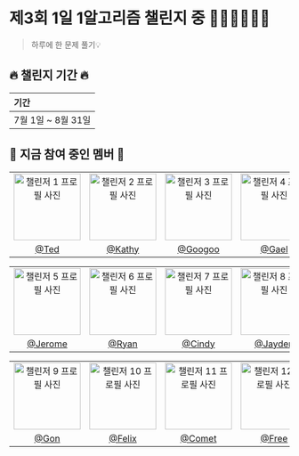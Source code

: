 # 제3회 1일 1알고리즘 챌린지 중 🏃🏻‍♀️🏃🏻💨

> 하루에 한 문제 풀기💡

## 🔥 챌린지 기간 🔥

| <b> 기간 </b>                         |
| :------------------------------------ |
| 7월 1일 ~ 8월 31일  |

## 🔎 지금 참여 중인 멤버 🔎
|                          |                          |                          |                          |
|:------------------:|:------------------:|:------------------:|:------------------:|
| <img src="https://avatars.githubusercontent.com/u/71203867?v=4" width="120" alt="챌린저 1 프로필 사진"> | <img src="https://avatars.githubusercontent.com/u/85864699?v=4" width="120" alt="챌린저 2 프로필 사진"> | <img src="https://avatars.githubusercontent.com/u/102513932?v=4" width="120" alt="챌린저 3 프로필 사진"> | <img src="https://avatars.githubusercontent.com/u/84790707?v=4" width="120" alt="챌린저 4 프로필 사진"> |
| [@Ted](https://github.com/OneDay-OneAlgorithm/ShinJongWon) | [@Kathy](https://github.com/OneDay-OneAlgorithm/JjungminCpp) | [@Googoo](https://github.com/OneDay-OneAlgorithm/JungDongGyu) | [@Gael](https://github.com/OneDay-OneAlgorithm/kwakkun) |

|                          |                          |                          |                          |
|:------------------:|:------------------:|:------------------:|:------------------:|
| <img src="https://avatars.githubusercontent.com/u/75308777?v=4" width="120" alt="챌린저 5 프로필 사진"> | <img src="https://avatars.githubusercontent.com/u/102018765?v=4" width="120" alt="챌린저 6 프로필 사진"> | <img src="https://avatars.githubusercontent.com/u/104755384?v=4" width="120" alt="챌린저 7 프로필 사진"> | <img src="https://avatars.githubusercontent.com/u/103025692?v=4" width="120" alt="챌린저 8 프로필 사진"> |
| [@Jerome](https://github.com/OneDay-OneAlgorithm/JeromeSim) | [@Ryan](https://github.com/OneDay-OneAlgorithm/KweonChaeyeon) | [@Cindy](https://github.com/OneDay-OneAlgorithm/ChoiSeohyeon) | [@Jayden](https://github.com/OneDay-OneAlgorithm/JungJeeHouk) |

|                          |                          |                          |                          |
|:------------------:|:------------------:|:------------------:|:------------------:|
| <img src="https://avatars.githubusercontent.com/u/33739448?v=4" width="120" alt="챌린저 9 프로필 사진"> | <img src="https://avatars.githubusercontent.com/u/81168401?v=4" width="120" alt="챌린저 10 프로필 사진"> | <img src="https://avatars.githubusercontent.com/u/48352078?v=4" width="120" alt="챌린저 11 프로필 사진"> | <img src="https://avatars.githubusercontent.com/u/102797359?v=4" width="120" alt="챌린저 12 프로필 사진"> |
| [@Gon](https://github.com/OneDay-OneAlgorithm/HwanGonJang) | [@Felix](https://github.com/OneDay-OneAlgorithm/Kimyoungbin) | [@Comet](https://github.com/OneDay-OneAlgorithm/JungHaeSung) | [@Free](https://github.com/OneDay-OneAlgorithm/ChoiJiWoo) |
